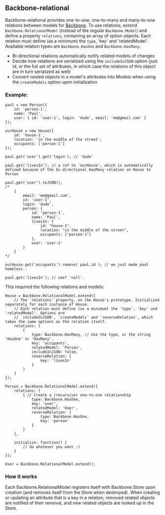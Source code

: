 ## Backbone-relational
Backbone-relational provides one-to-one, one-to-many and many-to-one relations between models for [Backbone](https://github.com/documentcloud/backbone). To use relations, extend `Backbone.RelationalModel` (instead of the regular `Backbone.Model`) and define a property `relations`, containing an array of option objects. Each relation must define (as a minimum) the `type`, 'key' and 'relatedModel'. Available relation types are `Backbone.HasOne` and `Backbone.HasMany`.

* Bi-directional relations automatically notify related models of changes
* Decide how relations are serialized using the `includeInJSON` option (just id, or the full set of attributes, in which case the relations of this object are in turn serialized as well)
* Convert nested objects in a model's attributes into Models when using the `createModels` option upon initialization

### Example:

	paul = new Person({
		id: 'person-1',
		name: 'Paul',
		user: { id: 'user-1', login: 'dude', email: 'me@gmail.com' }
	});
	
	ourHouse = new House({
		id: 'house-1',
		location: 'in the middle of the street',
		occupants: ['person-1']
	});
	
	paul.get('user').get('login'); // 'dude'
	
	paul.get('livesIn'); // a ref to 'ourHouse', which is automatically defined because of the bi-directional HasMany relation on House to Person
	
	paul.get('user').toJSON();
	/*
		{
			email: 'me@gmail.com',
			id: 'user-1',
			login: 'dude',
			person: {
				id: 'person-1',
				name: 'Paul',
				livesIn: {
					id: "house-1",	
					location: "in the middle of the street",
					occupants: ["person-1"]
				},
				user: 'user-1'
			}
		}
	*/
	
	ourHouse.get('occupants').remove( paul.id ); // we just made paul homeless..
	
	paul.get('livesIn'); // see? 'null'.

	
This required the following relations and models:


	House = Backbone.RelationalModel.extend({
		// The `relations` property, on the House's prototype. Initialized separately for each instance of House.
		// Each relation must define (as a minimum) the 'type', 'key' and 'relatedModel'. Options are
		// `includeInJSON`, `createModels` and `reverseRelation`, which takes the same options as the relation itself.
		relations: [
			{
				type: Backbone.HasMany, // Use the type, or the string 'HasOne' or 'HasMany'.
				key: 'occupants',
				relatedModel: 'Person',
				includeInJSON: false,
				reverseRelation: {
					key: 'livesIn'
				}
			}
		]
	});
	
	Person = Backbone.RelationalModel.extend({
		relations: [
			{ // Create a (recursive) one-to-one relationship
				type: Backbone.HasOne,
				key: 'user',
				relatedModel: 'User',
				reverseRelation: {
					type: Backbone.HasOne,
					key: 'person'
				}
			}
		],
		
		initialize: function() {
			// do whatever you want :)
		}
	});
	
	User = Backbone.RelationalModel.extend();

### How it works

Each Backbone.RelationalModel registers itself with Backbone.Store upon creation (and removes itself from the Store when destroyed). When creating or updating an attribute that is a key in a relation, removed related objects are notified of their removal, and new related objects are looked up in the Store.